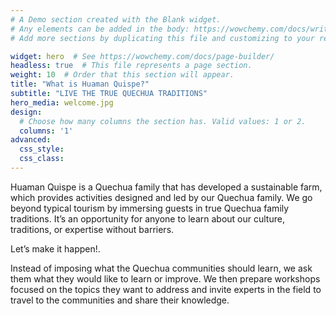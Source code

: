 ```yaml
---
# A Demo section created with the Blank widget.
# Any elements can be added in the body: https://wowchemy.com/docs/writing-markdown-latex/
# Add more sections by duplicating this file and customizing to your requirements.

widget: hero  # See https://wowchemy.com/docs/page-builder/
headless: true  # This file represents a page section.
weight: 10  # Order that this section will appear.
title: "What is Huaman Quispe?"
subtitle: "LIVE THE TRUE QUECHUA TRADITIONS"
hero_media: welcome.jpg
design:
  # Choose how many columns the section has. Valid values: 1 or 2.
  columns: '1'
advanced:
  css_style:
  css_class:
---
```


Huaman Quispe is a Quechua family that has developed a sustainable farm, which provides activities designed and led by our Quechua family. We go beyond typical tourism by immersing guests in true Quechua family traditions. It’s an opportunity for anyone to learn about our culture, traditions, or expertise without barriers.

Let’s make it happen!.

Instead of imposing what the Quechua communities should learn, we ask them what they would like to learn or improve. We then prepare workshops focused on the topics they want to address and invite experts in the field to travel to the communities and share their knowledge.
